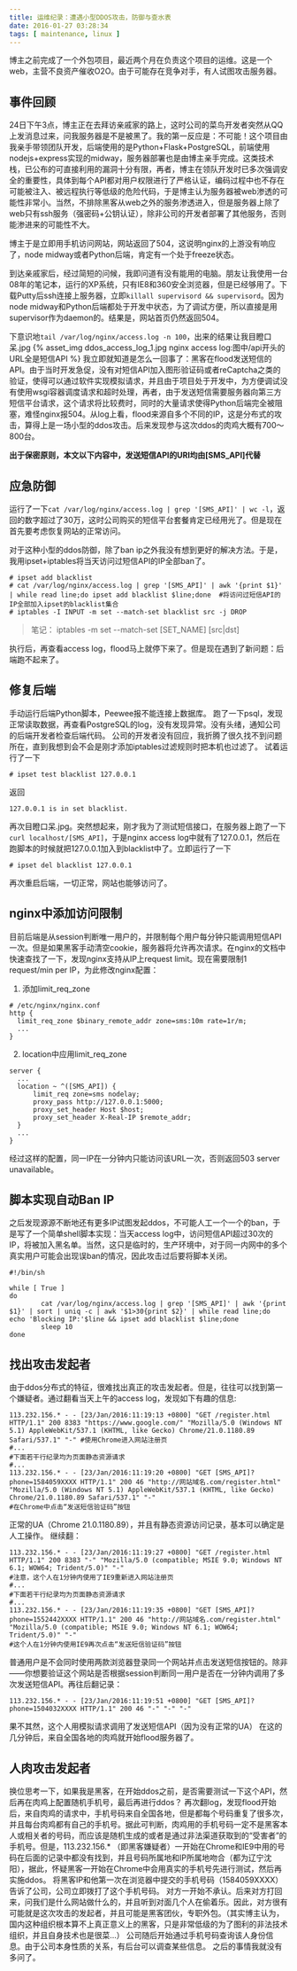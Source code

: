 ```yaml
---
title: 运维纪录：遭遇小型DDOS攻击，防御与查水表
date: 2016-01-27 03:28:34
tags: [ maintenance, linux ]
---
```


博主之前完成了一个外包项目，最近两个月在负责这个项目的运维。这是一个web，主营不良资产催收O2O。由于可能存在竞争对手，有人试图攻击服务器。

事件回顾
-------
24日下午3点，博主正在去拜访亲戚家的路上，这时公司的菜鸟开发者突然从QQ上发消息过来，问我服务器是不是被黑了。我的第一反应是：不可能！这个项目由我亲手带领团队开发，后端使用的是Python+Flask+PostgreSQL，前端使用nodejs+express实现的midway，服务器部署也是由博主亲手完成。这类技术栈，已公布的可直接利用的漏洞十分有限，再者，博主在领队开发时已多次强调安全的重要性，具体到每个API都对用户权限进行了严格认证，编码过程中也不存在可能被注入、被远程执行等低级的危险代码，于是博主认为服务器被web渗透的可能性非常小。当然，不排除黑客从web之外的服务渗透进入，但是服务器上除了web只有ssh服务（强密码+公钥认证），除非公司的开发者部署了其他服务，否则能渗进来的可能性不大。

博主于是立即用手机访问网站，网站返回了504，这说明nginx的上游没有响应了，node midway或者Python后端，肯定有一个处于freeze状态。

到达亲戚家后，经过简短的问候，我即问道有没有能用的电脑。朋友让我使用一台08年的笔记本，运行的XP系统，只有IE8和360安全浏览器，但是已经够用了。下载Putty后ssh连接上服务器，立即`killall supervisord && supervisord`。因为node midway和Python后端都处于开发中状态，为了调试方便，所以直接是用supervisor作为daemon的。结果是，网站首页仍然返回504。

下意识地`tail /var/log/nginx/access.log -n 100`，出来的结果让我目瞪口呆.jpg
{% asset_img ddos_access_log_1.jpg nginx access log:图中/api开头的URL全是短信API %}
我立即就知道是怎么一回事了：黑客在flood发送短信的API。由于当时开发急促，没有对短信API加入图形验证码或者reCaptcha之类的验证，使得可以通过软件实现模拟请求，并且由于项目处于开发中，为方便调试没有使用wsgi容器调度请求和超时处理，再者，由于发送短信需要服务器向第三方短信平台请求，这个请求将比较费时，同时的大量请求使得Python后端完全被阻塞，难怪nginx报504。从log上看，flood来源自多个不同的IP，这是分布式的攻击，算得上是一场小型的ddos攻击。后来发现参与这次ddos的肉鸡大概有700～800台。

**出于保密原则，本文以下内容中，发送短信API的URI均由[SMS_API]代替**

应急防御
------
运行了一下`cat /var/log/nginx/access.log | grep '[SMS_API]' | wc -l`，返回的数字超过了30万，这时公司购买的短信平台套餐肯定已经用光了。但是现在首先要考虑恢复网站的正常访问。

对于这种小型的ddos防御，除了ban ip之外我没有想到更好的解决方法。于是，我用ipset+iptables将当天访问过短信API的IP全部ban了。
```
# ipset add blacklist
# cat /var/log/nginx/access.log | grep '[SMS_API]' | awk '{print $1}' | while read line;do ipset add blacklist $line;done  #将访问过短信API的IP全部加入ipset的blacklist集合
# iptables -I INPUT -m set --match-set blacklist src -j DROP
```
> 笔记： iptables -m set --match-set [SET_NAME] [src|dst]

执行后，再查看access log，flood马上就停下来了。但是现在遇到了新问题：后端跑不起来了。

修复后端
-------
手动运行后端Python脚本，Peewee报不能连接上数据库。
跑了一下psql，发现正常读取数据，再查看PostgreSQL的log，没有发现异常。没有头绪，通知公司的后端开发者检查后端代码。
公司的开发者没有回应，我折腾了很久找不到问题所在，直到我想到会不会是刚才添加iptables过滤规则时把本机也过滤了。
试着运行了一下
```
# ipset test blacklist 127.0.0.1
```
返回
```
127.0.0.1 is in set blacklist.
```
再次目瞪口呆.jpg。突然想起来，刚才我为了测试短信接口，在服务器上跑了一下`curl localhost/[SMS_API]`，于是nginx access log中就有了127.0.0.1，然后在跑脚本的时候就把127.0.0.1加入到blacklist中了。立即运行了一下
```
# ipset del blacklist 127.0.0.1
```
再次重启后端，一切正常，网站也能够访问了。

nginx中添加访问限制
-----------------
目前后端是从session判断唯一用户的，并限制每个用户每分钟只能调用短信API一次。但是如果黑客手动清空cookie，服务器将允许再次请求。在nginx的文档中快速查找了一下，发现nginx支持从IP上request limit。现在需要限制1 request/min per IP，为此修改nginx配置：
1. 添加limit_req_zone
  ```
  # /etc/nginx/nginx.conf
  http {
    limit_req_zone $binary_remote_addr zone=sms:10m rate=1r/m;
    ...
  }
  ```
2. location中应用limit_req_zone
  ```
  server {
    ...
    location ~ ^([SMS_API]) {
        limit_req zone=sms nodelay;
        proxy_pass http://127.0.0.1:5000;
        proxy_set_header Host $host;
        proxy_set_header X-Real-IP $remote_addr;
    }
    ...
  }
  ```
经过这样的配置，同一IP在一分钟内只能访问该URL一次，否则返回503 server unavailable。

脚本实现自动Ban IP
----------------
之后发现源源不断地还有更多IP试图发起ddos，不可能人工一个一个的ban，于是写了一个简单shell脚本实现：当天access log中，访问短信API超过30次的IP，将被加入黑名单。当然，这只是临时的，生产环境中，对于同一内网中的多个真实用户可能会出现误ban的情况，因此攻击过后要将脚本关闭。
``` shell
#!/bin/sh

while [ True ]
do
        cat /var/log/nginx/access.log | grep '[SMS_API]' | awk '{print $1}' | sort | uniq -c | awk '$1>30{print $2}' | while read line;do echo 'Blocking IP:'$line && ipset add blacklist $line;done
        sleep 10
done
```

找出攻击发起者
-----------
由于ddos分布式的特征，很难找出真正的攻击发起者。但是，往往可以找到第一个嫌疑者。通过翻看当天上午的access log，发现如下有趣的信息:
```
113.232.156.* - - [23/Jan/2016:11:19:13 +0800] "GET /register.html HTTP/1.1" 200 8383 "https://www.google.com/" "Mozilla/5.0 (Windows NT 5.1) AppleWebKit/537.1 (KHTML, like Gecko) Chrome/21.0.1180.89 Safari/537.1" "-" #使用Chrome进入网站注册页
#...
#下面若干行纪录均为页面静态资源请求
#...
113.232.156.* - - [23/Jan/2016:11:19:20 +0800] "GET [SMS_API]?phone=1584059XXXX HTTP/1.1" 200 46 "http://网站域名.com/register.html" "Mozilla/5.0 (Windows NT 5.1) AppleWebKit/537.1 (KHTML, like Gecko) Chrome/21.0.1180.89 Safari/537.1" "-"
#在Chrome中点击“发送短信验证码”按钮
```
正常的UA（Chrome 21.0.1180.89），并且有静态资源访问记录，基本可以确定是人工操作。
继续翻：
```
113.232.156.* - - [23/Jan/2016:11:19:27 +0800] "GET /register.html HTTP/1.1" 200 8383 "-" "Mozilla/5.0 (compatible; MSIE 9.0; Windows NT 6.1; WOW64; Trident/5.0)" "-"
#注意，这个人在1分钟内使用了IE9重新进入网站注册页
#...
#下面若干行纪录均为页面静态资源请求
#...
113.232.156.* - - [23/Jan/2016:11:19:35 +0800] "GET [SMS_API]?phone=1552442XXXX HTTP/1.1" 200 46 "http://网站域名.com/register.html" "Mozilla/5.0 (compatible; MSIE 9.0; Windows NT 6.1; WOW64; Trident/5.0)" "-"
#这个人在1分钟内使用IE9再次点击“发送短信验证码”按钮
```
普通用户是不会同时使用两款浏览器登录同一个网站并点击发送短信按钮的。除非——你想要验证这个网站是否根据session判断同一用户是否在一分钟内调用了多次发送短信API。再往后翻记录：
```
113.232.156.* - - [23/Jan/2016:11:19:51 +0800] "GET [SMS_API]?phone=1504032XXXX HTTP/1.1" 200 46 "-" "-" "-"
```
果不其然，这个人用模拟请求调用了发送短信API（因为没有正常的UA）
在这的几分钟后，来自全国各地的肉鸡就开始flood服务器了。

人肉攻击发起者
------------
换位思考一下，如果我是黑客，在开始ddos之前，是否需要测试一下这个API，然后再在肉鸡上配置随机手机号，最后再进行ddos？
再次翻log，发现flood开始后，来自肉鸡的请求中，手机号码来自全国各地，但是都每个号码重复了很多次，并且每台肉鸡都有自己的手机号。据此可判断，肉鸡用的手机号码一定不是黑客本人或相关者的号码，而应该是随机生成的或者是通过非法渠道获取到的“受害者”的手机号。但是，113.232.156.* （即黑客嫌疑者）一开始在Chrome和IE9中用的号码在后面的记录中都没有找到，并且号码所属地和IP所属地吻合（都为辽宁沈阳），据此，怀疑黑客一开始在Chrome中会用真实的手机号先进行测试，然后再实施ddos。
将黑客IP和他第一次在浏览器中提交的手机号码（1584059XXXX）告诉了公司，公司立即拨打了这个手机号码。
对方一开始不承认。后来对方打回来，问我们是什么网站做什么的，并且听到对面几个人在偷着乐。因此，对方很有可能就是这次攻击的发起者，并且可能是黑客团伙，专职外包。（其实博主认为，国内这种组织根本算不上真正意义上的黑客，只是非常低级的为了图利的非法技术组织，并且自身技术也是很菜...）
公司随后开始通过手机号码查询该人身份信息。由于公司本身性质的关系，有后台可以调查某些信息。
之后的事情我就没有多问了。
